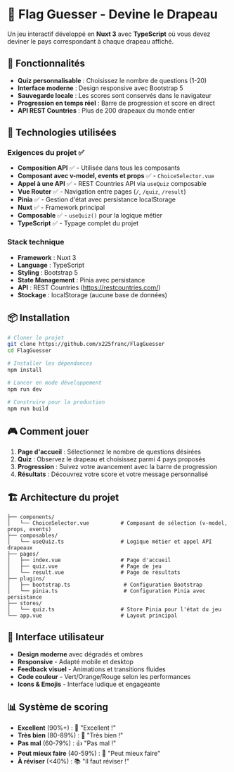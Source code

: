 # 🏁 Flag Guesser - Devine le Drapeau

Un jeu interactif développé en **Nuxt 3** avec **TypeScript** où vous devez deviner le pays correspondant à chaque drapeau affiché.


## 🎯 Fonctionnalités

- **Quiz personnalisable** : Choisissez le nombre de questions (1-20)
- **Interface moderne** : Design responsive avec Bootstrap 5
- **Sauvegarde locale** : Les scores sont conservés dans le navigateur
- **Progression en temps réel** : Barre de progression et score en direct
- **API REST Countries** : Plus de 200 drapeaux du monde entier

## 🚀 Technologies utilisées

### Exigences du projet ✅

- **Composition API** ✅ - Utilisée dans tous les composants
- **Composant avec v-model, events et props** ✅ - `ChoiceSelector.vue`
- **Appel à une API** ✅ - REST Countries API via `useQuiz` composable
- **Vue Router** ✅ - Navigation entre pages (`/`, `/quiz`, `/result`)
- **Pinia** ✅ - Gestion d'état avec persistance localStorage
- **Nuxt** ✅ - Framework principal
- **Composable** ✅ - `useQuiz()` pour la logique métier
- **TypeScript** ✅ - Typage complet du projet

### Stack technique

- **Framework** : Nuxt 3
- **Language** : TypeScript
- **Styling** : Bootstrap 5
- **State Management** : Pinia avec persistance
- **API** : REST Countries (https://restcountries.com/)
- **Stockage** : localStorage (aucune base de données)

## 📦 Installation

```bash
# Cloner le projet
git clone https://github.com/x225franc/FlagGuesser
cd FlagGuesser

# Installer les dépendances
npm install

# Lancer en mode développement
npm run dev

# Construire pour la production
npm run build
```

## 🎮 Comment jouer

1. **Page d'accueil** : Sélectionnez le nombre de questions désirées
2. **Quiz** : Observez le drapeau et choisissez parmi 4 pays proposés
3. **Progression** : Suivez votre avancement avec la barre de progression
4. **Résultats** : Découvrez votre score et votre message personnalisé

## 🏗️ Architecture du projet

```
├── components/
│   └── ChoiceSelector.vue          # Composant de sélection (v-model, props, events)
├── composables/
│   └── useQuiz.ts                  # Logique métier et appel API drapeaux
├── pages/
│   ├── index.vue                   # Page d'accueil
│   ├── quiz.vue                    # Page de jeu
│   └── result.vue                  # Page de résultats
├── plugins/
│   ├── bootstrap.ts                 # Configuration Bootstrap
│   └── pinia.ts                     # Configuration Pinia avec persistance
├── stores/
│   └── quiz.ts                     # Store Pinia pour l'état du jeu
└── app.vue                         # Layout principal
```

## 🎨 Interface utilisateur

- **Design moderne** avec dégradés et ombres
- **Responsive** - Adapté mobile et desktop
- **Feedback visuel** - Animations et transitions fluides
- **Code couleur** - Vert/Orange/Rouge selon les performances
- **Icons & Emojis** - Interface ludique et engageante

## 📊 Système de scoring

- **Excellent** (90%+) : 🌟 "Excellent !"
- **Très bien** (80-89%) : 👏 "Très bien !"
- **Pas mal** (60-79%) : 👍 "Pas mal !"
- **Peut mieux faire** (40-59%) : 🤔 "Peut mieux faire"
- **À réviser** (<40%) : 📚 "Il faut réviser !"



